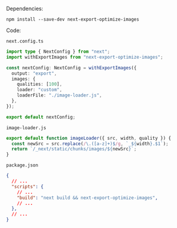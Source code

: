 Dependencies:

```shell
npm install --save-dev next-export-optimize-images
```

Code:

`next.config.ts`

```typescript
import type { NextConfig } from "next";
import withExportImages from "next-export-optimize-images";

const nextConfig: NextConfig = withExportImages({
  output: "export",
  images: {
    qualities: [100],
    loader: "custom",
    loaderFile: "./image-loader.js",
  },
});

export default nextConfig;
```

`image-loader.js`

```javascript
export default function imageLoader({ src, width, quality }) {
  const newSrc = src.replace(/\.([a-z]+)$/g, `_${width}.$1`);
  return `/_next/static/chunks/images/${newSrc}`;
}
```

`package.json`

```json
{
  // ...
  "scripts": {
	// ...
    "build": "next build && next-export-optimize-images",
    // ...
  },
  // ...
}
```